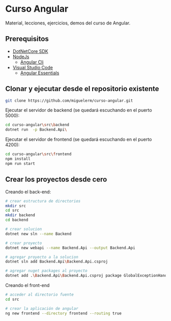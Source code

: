 # Curso Angular
Material, lecciones, ejercicios, demos del curso de Angular.

## Prerequisitos

* [DotNetCore SDK](https://dotnet.github.io/)
* [NodeJs](https://nodejs.org/)
  * [Angular Cli](https://cli.angular.io/)
* [Visual Studio Code](https://code.visualstudio.com/)
  * [Angular Essentials](https://marketplace.visualstudio.com/items?itemName=johnpapa.angular-essentials)

## Clonar y ejecutar desde el repositorio existente

```bash
git clone https://github.com/miguelerm/curso-angular.git
```

Ejecutar el servidor de backend (se quedará escuchando en el puerto 5000):

```bash
cd curso-angular\src\backend
dotnet run  -p Backend.Api\
```


Ejecutar el servidor de frontend (se quedará escuchando en el puerto 4200):

```bash
cd curso-angular\src\frontend
npm install
npm run start
```

## Crear los proyectos desde cero

Creando el back-end:

```bash
# crear estructura de directorios
mkdir src
cd src
mkdir backend
cd backend

# crear solucion
dotnet new sln --name Backend

# crear proyecto
dotnet new webapi --name Backend.Api --output Backend.Api

# agregar proyecto a la solucion
dotnet sln add Backend.Api\Backend.Api.csproj

# agregar nuget packages al proyecto
dotnet add .\Backend.Api\Backend.Api.csproj package GlobalExceptionHandler
```

Creando el front-end

```bash
# acceder al directorio fuente
cd src

# crear la aplicación de angular
ng new frontend --directory frontend --routing true
```

